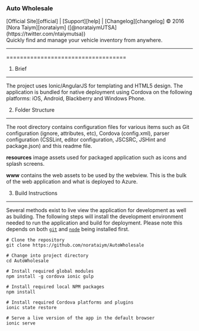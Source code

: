 <h3>Auto Wholesale</h3>
[Official Site][official] | [Support][help] | [Changelog][changelog]
&copy; 2016 [Nora Taiym][norataiym] ([@norataiymUTSA](https://twitter.com/ntaiymutsa))
<br>
Quickly find and manage your vehicle inventory from anywhere.

---

[official]: https://github.com/norataiym/AutoWholesale
[help]: https://github.com/norataiym/AutoWholesale/issues
[changelog]: https://github.com/norataiym/AutoWholesale/releases
[norataiym]: https://twitter.com/ntaiymutsa


===================================

1) Brief
------------------------------------------

The project uses Ionic/AngularJS for templating and HTML5 design. The application is bundled for native deployment using Cordova on the following platforms: iOS, Android, Blackberry and Windows Phone.

2) Folder Structure
------------------------------------------

The root directory contains configuration files for various items such as Git configuration (ignore, attributes, etc), Cordova (config.xml), parser configuration (CSSLint, editor configuration, JSCSRC, JSHint and package.json) and this readme file.

**resources** image assets used for packaged application such as icons and splash screens.

**www** contains the web assets to be used by the webview. This is the bulk of the web application and what is deployed to Azure.

3) Build Instructions
------------------------------------------

Several methods exist to live view the application for development as well as building. The following steps will install the development environment needed to run the application and build for deployment. Please note this depends on both [`git`](https://git-scm.com/book/en/v2/Getting-Started-Installing-Git) and [`node`](https://nodejs.org/en/download/) being installed first.

```
# Clone the repository
git clone https://github.com/norataiym/AutoWholesale

# Change into project directory
cd AutoWholesale

# Install required global modules
npm install -g cordova ionic gulp

# Install required local NPM packages
npm install

# Install required Cordova platforms and plugins
ionic state restore

# Serve a live version of the app in the default browser
ionic serve
```
